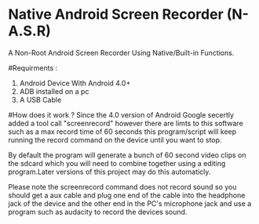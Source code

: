 # Native Android Screen Recorder (N-A.S.R)
A Non-Root Android Screen Recorder Using Native/Built-in Functions.

#Requirments :
1. Android Device With Android 4.0+
2. ADB installed on a pc
3. A USB Cable

#How does it work ?
Since the 4.0 version of Android Google secertly added a tool call "screenrecord" however there are limts to this software such as a max record time of 60 seconds this program/script will keep running the record command on the device until you want to stop.

By default the program will generate a bunch of 60 second video clips on the sdcard which you will need to combine together using a editing program.Later versions of this project may do this automaticly.

Please note the screenrecord command does not record sound so you should get a aux cable and plug one end of the cable into the headphone jack of the device and the other end in the PC's microphone jack and use a program such as audacity to record the devices sound.
